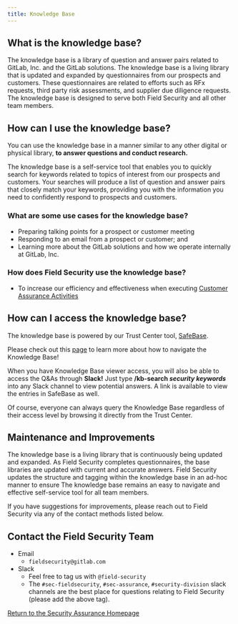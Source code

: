 ```yaml
---
title: Knowledge Base
---
```


## What is the knowledge base?

The knowledge base is a library of question and answer pairs related to GitLab, Inc. and the GitLab solutions. The knowledge base is a living library that is updated and expanded by questionnaires from our prospects and customers. These questionnaires are related to efforts such as RFx requests, third party risk assessments, and supplier due diligence requests. The knowledge base is designed to serve both Field Security and all other team members.

## How can I use the knowledge base?

You can use the knowledge base in a manner similar to any other digital or physical library, **to answer questions and conduct research.**

The knowledge base is a self-service tool that enables you to quickly search for keywords related to topics of interest from our prospects and customers. Your searches will produce a list of question and answer pairs that closely match your keywords, providing you with the information you need to confidently respond to prospects and customers.

### What are some use cases for the knowledge base?

- Preparing talking points for a prospect or customer meeting
- Responding to an email from a prospect or customer; and
- Learning more about the GitLab solutions and how we operate internally at GitLab, Inc.

### How does Field Security use the knowledge base?

- To increase our efficiency and effectiveness when executing [Customer Assurance Activities](/handbook/security/security-assurance/field-security/customer-security-assessment-process/)

## How can I access the knowledge base?

The knowledge base is powered by our Trust Center tool, [SafeBase](https://app.safebase.io/knowledge).

Please check out this [page](https://help.safebase.io/en/articles/6117207-knowledge-base-overview#h_615c8940e2) to learn more about how to navigate the Knowledge Base!

When you have Knowledge Base viewer access, you will also be able to access the Q&As through **Slack!** Just type **/kb-search *security keywords*** into any Slack channel to view potential answers. A link is available to view the entries in SafeBase as well.

Of course, everyone can always query the Knowledge Base regardless of their access level by browsing it directly from the Trust Center.

## Maintenance and Improvements

The knowledge base is a living library that is continuously being updated and expanded. As Field Security completes questionnaires, the  base libraries are updated with current and accurate answers. Field Security updates the structure and tagging within the knowledge base in an ad-hoc manner to ensure The knowledge base remains an easy to navigate and effective self-service tool for all team members.

If you have suggestions for improvements, please reach out to Field Security via any of the contact methods listed below.

## Contact the Field Security Team

- Email
  - `fieldsecurity@gitlab.com`
- Slack
  - Feel free to tag us with `@field-security`
  - The `#sec-fieldsecurity`, `#sec-assurance`, `#security-division` slack channels are the best place for questions relating to Field Security (please add the above tag).

<div class="d-grid gap-2 my-4">
   <a href="/handbook/security/security-assurance/" class="btn bg-primary text-white btn-lg">Return to the Security Assurance Homepage</a>
</div>
